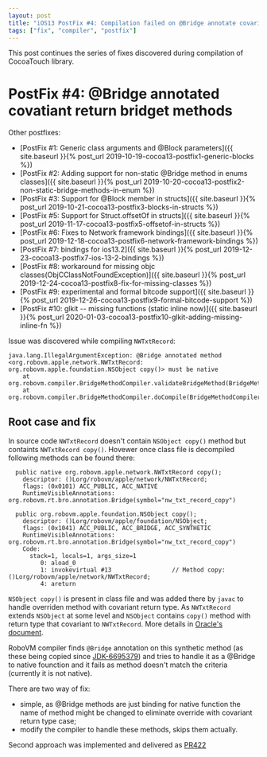 ```yaml
---
layout: post
title: "iOS13 PostFix #4: Compilation failed on @Bridge annotate covariant return synthetic method"
tags: ["fix", "compiler", "postfix"]
---
```

This post continues the series of fixes discovered during compilation of CocoaTouch library.
# PostFix #4: @Bridge annotated covatiant return bridget methods

Other postfixes:
* [PostFix #1: Generic class arguments and @Block parameters]({{ site.baseurl }}{% post_url 2019-10-19-cocoa13-postfix1-generic-blocks %})
* [PostFix #2: Adding support for non-static @Bridge method in enums classes]({{ site.baseurl }}{% post_url 2019-10-20-cocoa13-postfix2-non-static-bridge-methods-in-enum %})
* [PostFix #3: Support for @Block member in structs]({{ site.baseurl }}{% post_url 2019-10-21-cocoa13-postfix3-blocks-in-structs %})
* [PostFix #5: Support for Struct.offsetOf in structs]({{ site.baseurl }}{% post_url 2019-11-17-cocoa13-postfix5-offsetof-in-structs %})
* [PostFix #6: Fixes to Network framework bindings]({{ site.baseurl }}{% post_url 2019-12-18-cocoa13-postfix6-network-framework-bindings %})
* [PostFix #7: bindings for ios13.2]({{ site.baseurl }}{% post_url 2019-12-23-cocoa13-postfix7-ios-13-2-bindings %})
* [PostFix #8: workaround for missing objc classes(ObjCClassNotFoundException)]({{ site.baseurl }}{% post_url 2019-12-24-cocoa13-postfix8-fix-for-missing-classes %})
* [PostFix #9: experimental and formal bitcode support]({{ site.baseurl }}{% post_url 2019-12-26-cocoa13-postfix9-formal-bitcode-support %})
* [PostFix #10: glkit -- missing functions (static inline now)]({{ site.baseurl }}{% post_url 2020-01-03-cocoa13-postfix10-glkit-adding-missing-inline-fn %})

Issue was discovered while compiling `NWTxtRecord`:
```
java.lang.IllegalArgumentException: @Bridge annotated method <org.robovm.apple.network.NWTxtRecord: org.robovm.apple.foundation.NSObject copy()> must be native
	at org.robovm.compiler.BridgeMethodCompiler.validateBridgeMethod(BridgeMethodCompiler.java:87)
	at org.robovm.compiler.BridgeMethodCompiler.doCompile(BridgeMethodCompiler.java:233)
```

## Root case and fix
In source code `NWTxtRecord` doesn't contain `NSObject copy()` method but containts `NWTxtRecord copy()`.
Hovewer once class file is decompiled following methods can be found there:
<!-- more -->
```
  public native org.robovm.apple.network.NWTxtRecord copy();
    descriptor: ()Lorg/robovm/apple/network/NWTxtRecord;
    flags: (0x0101) ACC_PUBLIC, ACC_NATIVE
    RuntimeVisibleAnnotations: org.robovm.rt.bro.annotation.Bridge(symbol="nw_txt_record_copy")

  public org.robovm.apple.foundation.NSObject copy();
    descriptor: ()Lorg/robovm/apple/foundation/NSObject;
    flags: (0x1041) ACC_PUBLIC, ACC_BRIDGE, ACC_SYNTHETIC
    RuntimeVisibleAnnotations: org.robovm.rt.bro.annotation.Bridge(symbol="nw_txt_record_copy")
    Code:
      stack=1, locals=1, args_size=1
         0: aload_0
         1: invokevirtual #13                 // Method copy:()Lorg/robovm/apple/network/NWTxtRecord;
         4: areturn
```

`NSObject copy()` is present in class file and was added there by `javac` to handle overriden method with covariant return type. As `NWTxtRecord` extends `NSObject` at some level and `NSObject` contains `copy()` method with return type that covariant to `NWTxtRecord`. More details in [Oracle's document](https://www.oracle.com/technetwork/java/jvmls2013heid-2013922.pdf).

RoboVM compiler finds `@Bridge` annotation on this synthetic method (as these being copied since [JDK-6695379](https://bugs.java.com/bugdatabase/view_bug.do?bug_id=6695379)) and tries to handle it as a @Bridge to native founction and it fails as method doesn't match the criteria (currently it is not native).

There are two way of fix:
- simple, as @Bridge methods are just binding for native function the name of method might be changed to eliminate override with covariant return type case;
- modify the compiler to handle these methods, skips them actually.


Second approach was implemented and delivered as [PR422](https://github.com/MobiVM/robovm/pull/421)


